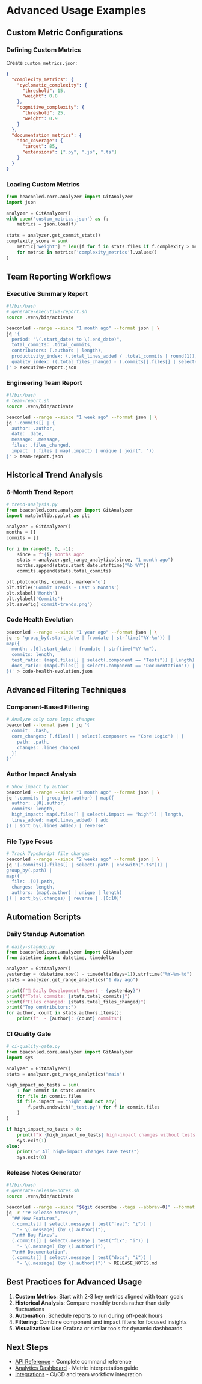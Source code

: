 # Advanced Usage Examples

## Custom Metric Configurations

### Defining Custom Metrics
Create `custom_metrics.json`:
```json
{
  "complexity_metrics": {
    "cyclomatic_complexity": {
      "threshold": 15,
      "weight": 0.8
    },
    "cognitive_complexity": {
      "threshold": 25,
      "weight": 0.9
    }
  },
  "documentation_metrics": {
    "doc_coverage": {
      "target": 85,
      "extensions": [".py", ".js", ".ts"]
    }
  }
}
```

### Loading Custom Metrics
```python
from beaconled.core.analyzer import GitAnalyzer
import json

analyzer = GitAnalyzer()
with open('custom_metrics.json') as f:
    metrics = json.load(f)
    
stats = analyzer.get_commit_stats()
complexity_score = sum(
    metric['weight'] * len([f for f in stats.files if f.complexity > metric['threshold']])
    for metric in metrics['complexity_metrics'].values()
)
```

## Team Reporting Workflows

### Executive Summary Report
```bash
#!/bin/bash
# generate-executive-report.sh
source .venv/bin/activate

beaconled --range --since "1 month ago" --format json | \
jq '{
  period: "\(.start_date) to \(.end_date)",
  total_commits: .total_commits,
  contributors: (.authors | length),
  productivity_index: (.total_lines_added / .total_commits | round(1)),
  quality_index: ((.total_files_changed - (.commits[].files[] | select(.impact == "high") | length)) / .total_files_changed * 100 | round(1))
}' > executive-report.json
```

### Engineering Team Report
```bash
#!/bin/bash
# team-report.sh
source .venv/bin/activate

beaconled --range --since "1 week ago" --format json | \
jq '.commits[] | {
  author: .author,
  date: .date,
  message: .message,
  files: .files_changed,
  impact: (.files | map(.impact) | unique | join(", "))
}' > team-report.json
```

## Historical Trend Analysis

### 6-Month Trend Report
```python
# trend-analysis.py
from beaconled.core.analyzer import GitAnalyzer
import matplotlib.pyplot as plt

analyzer = GitAnalyzer()
months = []
commits = []

for i in range(6, 0, -1):
    since = f"{i} months ago"
    stats = analyzer.get_range_analytics(since, "1 month ago")
    months.append(stats.start_date.strftime("%b %Y"))
    commits.append(stats.total_commits)

plt.plot(months, commits, marker='o')
plt.title('Commit Trends - Last 6 Months')
plt.xlabel('Month')
plt.ylabel('Commits')
plt.savefig('commit-trends.png')
```

### Code Health Evolution
```bash
beaconled --range --since "1 year ago" --format json | \
jq -s 'group_by(.start_date | fromdate | strftime("%Y-%m")) | 
map({
  month: .[0].start_date | fromdate | strftime("%Y-%m"),
  commits: length,
  test_ratio: (map(.files[] | select(.component == "Tests")) | length) / (map(.files) | length) * 100,
  docs_ratio: (map(.files[] | select(.component == "Documentation")) | length) / (map(.files) | length) * 100
})' > code-health-evolution.json
```

## Advanced Filtering Techniques

### Component-Based Filtering
```bash
# Analyze only core logic changes
beaconled --format json | jq '{
  commit: .hash,
  core_changes: [.files[] | select(.component == "Core Logic") | {
    path: .path,
    changes: .lines_changed
  }]
}'
```

### Author Impact Analysis
```bash
# Show impact by author
beaconled --range --since "1 month ago" --format json | \
jq '.commits | group_by(.author) | map({
  author: .[0].author,
  commits: length,
  high_impact: map(.files[] | select(.impact == "high")) | length,
  lines_added: map(.lines_added) | add
}) | sort_by(.lines_added) | reverse'
```

### File Type Focus
```bash
# Track TypeScript file changes
beaconled --range --since "2 weeks ago" --format json | \
jq '[.commits[].files[] | select(.path | endswith(".ts"))] | 
group_by(.path) | 
map({
  file: .[0].path,
  changes: length,
  authors: (map(.author) | unique | length)
}) | sort_by(.changes) | reverse | .[0:10]'
```

## Automation Scripts

### Daily Standup Automation
```python
# daily-standup.py
from beaconled.core.analyzer import GitAnalyzer
from datetime import datetime, timedelta

analyzer = GitAnalyzer()
yesterday = (datetime.now() - timedelta(days=1)).strftime("%Y-%m-%d")
stats = analyzer.get_range_analytics("1 day ago")

print(f"🚀 Daily Development Report - {yesterday}")
print(f"Total commits: {stats.total_commits}")
print(f"Files changed: {stats.total_files_changed}")
print("Top contributors:")
for author, count in stats.authors.items():
    print(f"  - {author}: {count} commits")
```

### CI Quality Gate
```python
# ci-quality-gate.py
from beaconled.core.analyzer import GitAnalyzer
import sys

analyzer = GitAnalyzer()
stats = analyzer.get_range_analytics("main")

high_impact_no_tests = sum(
    1 for commit in stats.commits
    for file in commit.files
    if file.impact == "high" and not any(
        f.path.endswith("_test.py") for f in commit.files
    )
)

if high_impact_no_tests > 0:
    print(f"❌ {high_impact_no_tests} high-impact changes without tests")
    sys.exit(1)
else:
    print("✅ All high-impact changes have tests")
    sys.exit(0)
```

### Release Notes Generator
```bash
#!/bin/bash
# generate-release-notes.sh
source .venv/bin/activate

beaconled --range --since "$(git describe --tags --abbrev=0)" --format json | \
jq -r '"# Release Notes\n",
  "## New Features",
  (.commits[] | select(.message | test("feat"; "i")) | 
    "- \(.message) (by \(.author))"),
  "\n## Bug Fixes",
  (.commits[] | select(.message | test("fix"; "i")) | 
    "- \(.message) (by \(.author))"),
  "\n## Documentation",
  (.commits[] | select(.message | test("docs"; "i")) | 
    "- \(.message) (by \(.author))")' > RELEASE_NOTES.md
```

## Best Practices for Advanced Usage

1. **Custom Metrics**: Start with 2-3 key metrics aligned with team goals
2. **Historical Analysis**: Compare monthly trends rather than daily fluctuations
3. **Automation**: Schedule reports to run during off-peak hours
4. **Filtering**: Combine component and impact filters for focused insights
5. **Visualization**: Use Grafana or similar tools for dynamic dashboards

## Next Steps
- [API Reference](../api-reference.md) - Complete command reference
- [Analytics Dashboard](../ANALYTICS_DASHBOARD.md) - Metric interpretation guide
- [Integrations](../integrations.md) - CI/CD and team workflow integration